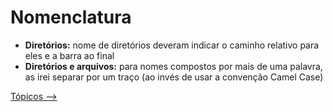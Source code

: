 # Nomenclatura

- **Diretórios:** nome de diretórios deveram indicar o caminho relativo para eles e a barra ao final
- **Diretórios e arquivos:** para nomes compostos por mais de uma palavra, as irei separar por um traço (ao invés de usar a convenção Camel Case)

[Tópicos -->](./topicos.md)